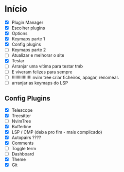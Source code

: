 # Início
- [x] Plugin Manager
- [x] Escolher plugins
- [x] Options
- [x] Keymaps parte 1
- [x] Config plugins
- [ ] Keymaps parte 2
- [ ] Atualizar e melhorar o site
- [x] Testar
- [ ] Arranjar uma vítima para testar tmb
- [ ] E viveram felizes para sempre
- [ ] !!!!!!!!!!!!!!!! nvim tree criar ficheiros, apagar, renomear.
- [ ] arranjar as keymaps do LSP

## Config Plugins
- [x] Telescope
- [x] Treesitter
- [ ] NvimTree
- [x] Bufferline
- [x] LSP / CMP (deixa pro fim - mais complicado)
- [x] Autopairs ????
- [x] Comments
- [ ] Toggle term
- [ ] Dashboard
- [x] Theme
- [x] Git